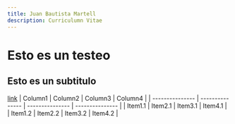 ```yaml
---
title: Juan Bautista Martell
description: Curriculumn Vitae
---
```


# Esto es un testeo
## Esto es un subtitulo
[link](guides/example)
| Column1 | Column2 | Column3 | Column4 |
| --------------- | --------------- | --------------- | --------------- |
| Item1.1 | Item2.1 | Item3.1 | Item4.1 |
| Item1.2 | Item2.2 | Item3.2 | Item4.2 |

